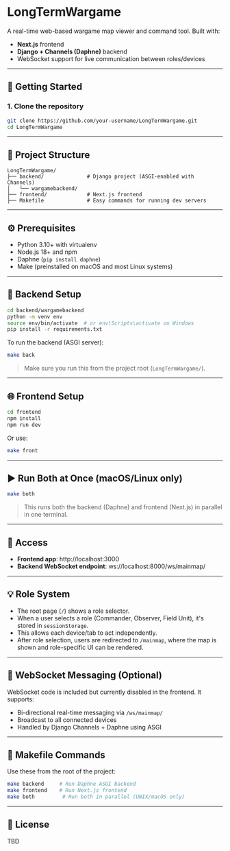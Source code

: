 # LongTermWargame

A real-time web-based wargame map viewer and command tool. Built with:

- **Next.js** frontend
- **Django + Channels (Daphne)** backend
- WebSocket support for live communication between roles/devices

---

## 🚀 Getting Started

### 1. Clone the repository

```bash
git clone https://github.com/your-username/LongTermWargame.git
cd LongTermWargame
```

---

## 🧠 Project Structure

```
LongTermWargame/
├── backend/              # Django project (ASGI-enabled with Channels)
│   └── wargamebackend/
├── frontend/             # Next.js frontend
├── Makefile              # Easy commands for running dev servers
```

---

## ⚙️ Prerequisites

- Python 3.10+ with virtualenv
- Node.js 18+ and npm
- Daphne (`pip install daphne`)
- Make (preinstalled on macOS and most Linux systems)

---

## 🐍 Backend Setup

```bash
cd backend/wargamebackend
python -m venv env
source env/bin/activate  # or env\Scripts\activate on Windows
pip install -r requirements.txt
```

To run the backend (ASGI server):

```bash
make back
```

> Make sure you run this from the project root (`LongTermWargame/`).

---

## 🌐 Frontend Setup

```bash
cd frontend
npm install
npm run dev
```

Or use:

```bash
make front
```

---

## ▶️ Run Both at Once (macOS/Linux only)

```bash
make both
```

> This runs both the backend (Daphne) and frontend (Next.js) in parallel in one terminal.

---

## 🔗 Access

- **Frontend app**: http://localhost:3000
- **Backend WebSocket endpoint**: ws://localhost:8000/ws/mainmap/

---

## 💡 Role System

- The root page (`/`) shows a role selector.
- When a user selects a role (Commander, Observer, Field Unit), it's stored in `sessionStorage`.
- This allows each device/tab to act independently.
- After role selection, users are redirected to `/mainmap`, where the map is shown and role-specific UI can be rendered.

---

## 📡 WebSocket Messaging (Optional)

WebSocket code is included but currently disabled in the frontend. It supports:

- Bi-directional real-time messaging via `/ws/mainmap/`
- Broadcast to all connected devices
- Handled by Django Channels + Daphne using ASGI

---

## 🧪 Makefile Commands

Use these from the root of the project:

```bash
make backend     # Run Daphne ASGI backend
make frontend    # Run Next.js frontend
make both         # Run both in parallel (UNIX/macOS only)
```

---

## 📄 License

TBD
